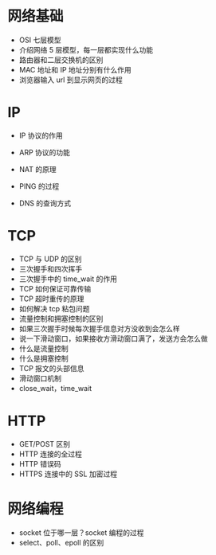 # 网络基础

- OSI 七层模型
- 介绍网络 5 层模型，每一层都实现什么功能
- 路由器和二层交换机的区别
- MAC 地址和 IP 地址分别有什么作用
- 浏览器输入 url 到显示网页的过程

# IP

- IP 协议的作用

- ARP 协议的功能

- NAT 的原理

- PING 的过程

- DNS 的查询方式

  

# TCP

- TCP 与 UDP 的区别
- 三次握手和四次挥手
- 三次握手中的 time_wait 的作用
- TCP 如何保证可靠传输
- TCP 超时重传的原理
- 如何解决 tcp 粘包问题
- 流量控制和拥塞控制的区别
- 如果三次握手时候每次握手信息对方没收到会怎么样
- 说一下滑动窗口，如果接收方滑动窗口满了，发送方会怎么做
- 什么是流量控制
- 什么是拥塞控制
- TCP 报文的头部信息
- 滑动窗口机制
- close_wait，time_wait

# HTTP

- GET/POST 区别
- HTTP 连接的全过程
- HTTP 错误码
- HTTPS 连接中的 SSL 加密过程

# 网络编程

- socket 位于哪一层？socket 编程的过程
- select、poll、epoll 的区别
